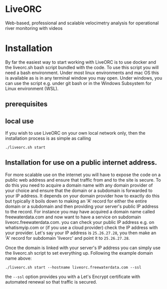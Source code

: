 # LiveORC
Web-based, professional and scalable velocimetry analysis for operational river monitoring with videos

# Installation
By far the easiest way to start working with LiveORC is to use docker and the liveorc.sh bash script bundled with the code. To use this script you will need a bash environment. Under most linux environments and mac OS this is available as is in any terminal window you may open. Under windows, you can use the script e.g. under git bash or in the Windows Subsystem for Linux environment (WSL).

## prerequisites


## local use

If you wish to use LiveORC on your own local network only, then the installation process is as simple as calling

```
./liveorc.sh start
```

## Installation for use on a public internet address.

For more scalable use on the internet you will have to expose the code on a public web address and ensure that traffic from and to the site is secure. To do this you need to acquire a domain name with any domain provider of your choice and ensure that the domain or a subdomain is forwarded to your IP address. It depends on your domain provider how to exactly do this but typically it boils down to making an 'A' record for either the entire domain or a subdomain and then providing your server's public IP address to the record. For instance you may have acquired a domain name called freewaterdata.com and now want to have a service on subdomain liveorc.freewaterdata.com. you can check your public IP address e.g. on whatismyip.com or (if you use a cloud provider) check the IP address with your provider. Let's say your IP address is `25.26.27.28`, you then make an 'A' record for subdomain 'liveorc' and point it to `25.26.27.28`. 

Once the domain is linked with your server's IP address you can simply use the liveorc.sh script to set everything up. Following the example domain name above:

```
./liveorc.sh start --hostname liveorc.freewaterdata.com --ssl
```

the `--ssl` option provides you with a Let's Encrypt certificate with automated renewal so that traffic is secured.


